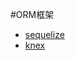 #ORM框架  
*  [sequelize](https://github.com/sequelize/sequelize)  
*  [knex](https://github.com/tgriesser/knex)  
